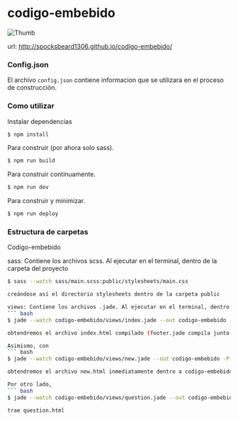 codigo-embebido
===============
![Thumb](http://www.e-quipu.pe/dinamic/equipo/original/croppedImg_7ib5eEHdRf.jpeg)

url: http://spocksbeard1306.github.io/codigo-embebido/

### Config.json
El archivo `config.json` contiene informacion que se utilizara en el proceso de construcción.

### Como utilizar
Instalar dependencias
``` bash
$ npm install
```
Para construir (por ahora solo sass).
``` bash
$ npm run build
```
Para construir continuamente.
``` bash
$ npm run dev
```
Para construir y minimizar.
``` bash
$ npm run deploy
```
### Estructura de carpetas

Codigo-embebido

sass: Contiene los archivos scss. Al ejecutar en el terminal, dentro de la carpeta del proyecto
``` bash
$ sass --watch sass/main.scss:public/stylesheets/main.css 	

creándose así el directorio stylesheets dentro de la carpeta public	

views: Contiene los archivos .jade. Al ejecutar en el terminal, dentro de la carpeta contenedora del proyecto:
``` bash
$ jade --watch codigo-embebido/views/index.jade --out codigo-embebido -P

obtendremos el archivo index.html compilado (footer.jade compila junto a index.jade)

Asimismo, con 
``` bash
$ jade --watch codigo-embebido/views/new.jade --out codigo-embebido -P

obtendremos el archivo new.html inmediatamente dentro a codigo-embebido

Por otro lado, 
``` bash
$ jade --watch codigo-embebido/views/question.jade --out codigo-embebido -P

trae question.html

	

   